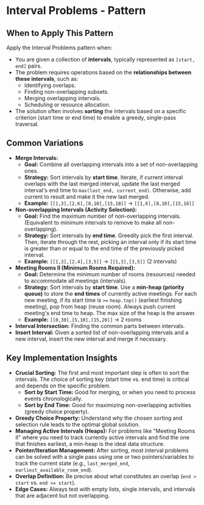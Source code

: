 # Interval Problems - Pattern

## When to Apply This Pattern
Apply the Interval Problems pattern when:
* You are given a collection of **intervals**, typically represented as `[start, end]` pairs.
* The problem requires operations based on the **relationships between these intervals**, such as:
    * Identifying overlaps.
    * Finding non-overlapping subsets.
    * Merging overlapping intervals.
    * Scheduling or resource allocation.
* The solution often involves **sorting** the intervals based on a specific criterion (start time or end time) to enable a greedy, single-pass traversal.

## Common Variations
* **Merge Intervals:**
    * **Goal:** Combine all overlapping intervals into a set of non-overlapping ones.
    * **Strategy:** Sort intervals by **start time**. Iterate, if current interval overlaps with the last merged interval, update the last merged interval's end time to `max(last_end, current_end)`. Otherwise, add current to result and make it the new last merged.
    * **Example:** `[[1,3],[2,6],[8,10],[15,18]]` -> `[[1,6],[8,10],[15,18]]`
* **Non-overlapping Intervals (Activity Selection):**
    * **Goal:** Find the maximum number of non-overlapping intervals. (Equivalent to minimum intervals to remove to make all non-overlapping).
    * **Strategy:** Sort intervals by **end time**. Greedily pick the first interval. Then, iterate through the rest, picking an interval only if its start time is greater than or equal to the end time of the previously picked interval.
    * **Example:** `[[1,3],[2,4],[3,5]]` -> `[[1,3],[3,5]]` (2 intervals)
* **Meeting Rooms II (Minimum Rooms Required):**
    * **Goal:** Determine the minimum number of rooms (resources) needed to accommodate all meetings (intervals).
    * **Strategy:** Sort intervals by **start time**. Use a **min-heap (priority queue)** to store the **end times** of currently active meetings. For each new meeting, if its start time is `>=` `heap.top()` (earliest finishing meeting), pop from heap (reuse room). Always push current meeting's end time to heap. The max size of the heap is the answer.
    * **Example:** `[[0,30],[5,10],[15,20]]` -> 2 rooms
* **Interval Intersection:** Finding the common parts between intervals.
* **Insert Interval:** Given a sorted list of non-overlapping intervals and a new interval, insert the new interval and merge if necessary.

## Key Implementation Insights
* **Crucial Sorting:** The first and most important step is often to sort the intervals. The choice of sorting key (start time vs. end time) is critical and depends on the specific problem.
    * **Sort by Start Time:** Good for merging, or when you need to process events chronologically.
    * **Sort by End Time:** Good for maximizing non-overlapping activities (greedy choice property).
* **Greedy Choice Property:** Understand *why* the chosen sorting and selection rule leads to the optimal global solution.
* **Managing Active Intervals (Heaps):** For problems like "Meeting Rooms II" where you need to track currently active intervals and find the one that finishes earliest, a min-heap is the ideal data structure.
* **Pointer/Iteration Management:** After sorting, most interval problems can be solved with a single pass using one or two pointers/variables to track the current state (e.g., `last_merged_end`, `earliest_available_room_end`).
* **Overlap Definition:** Be precise about what constitutes an overlap (`end > start` vs. `end >= start`).
* **Edge Cases:** Always test with empty lists, single intervals, and intervals that are adjacent but not overlapping.
